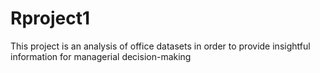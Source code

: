 # Rproject1
This project is an analysis of office datasets in order to provide insightful information for managerial decision-making
